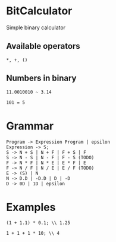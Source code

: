 # BitCalculator

Simple binary calculator

## Available operators

`*, +, ()`

## Numbers in binary

`11.0010010 ~ 3.14`

`101 = 5`

# Grammar

```
Program -> Expression Program | epsilon
Expression -> S;
S -> N + S | N + F | F + S | F
S -> N - S | N - F | F - S (TODO)
F -> N * F | N * E | E * F | E
F -> N / F | N / E | E / F (TODO)
E -> (S) | N
N -> D.D | -D.D | D | -D
D -> 0D | 1D | epsilon
```

# Examples

```
(1 + 1.1) * 0.1; \\ 1.25

1 + 1 + 1 * 10; \\ 4
```
